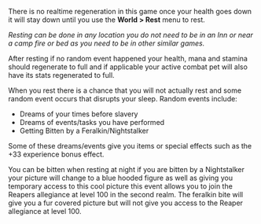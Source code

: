 There is no realtime regeneration in this game once your health goes down it will stay down until you use the **World > Rest** menu to rest.

_Resting can be done in any location you do not need to be in an Inn or near a camp fire or bed as you need to be in other similar games._

After resting if no random event happened your health, mana and stamina should regenerate to full and if applicable your active combat pet will also have its stats regenerated to full.

When you rest there is a chance that you will not actually rest and some random event occurs that disrupts your sleep. Random events include:

*   Dreams of your times before slavery
*   Dreams of events/tasks you have performed
*   Getting Bitten by a Feralkin/Nightstalker

Some of these dreams/events give you items or special effects such as the +33 experience bonus effect.

You can be bitten when resting at night if you are bitten by a Nightstalker your picture will change to a blue hooded figure as well as giving you temporary access to this cool picture this event allows you to join the Reapers allegiance at level 100 in the second realm. The feralkin bite will give you a fur covered picture but will not give you access to the Reaper allegiance at level 100.
